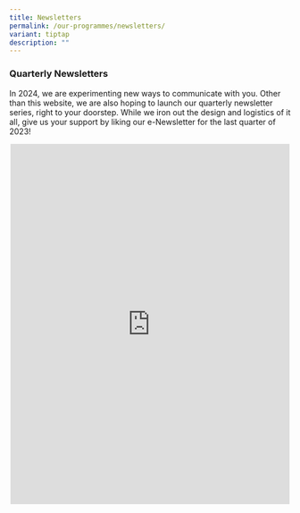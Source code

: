 ```yaml
---
title: Newsletters
permalink: /our-programmes/newsletters/
variant: tiptap
description: ""
---
```

<h3><strong>Quarterly Newsletters</strong></h3><p>In 2024, we are experimenting new ways to communicate with you. Other than this website, we are also hoping to launch our quarterly newsletter series, right to your doorstep. While we iron out the design and logistics of it all, give us your support by liking our e-Newsletter for the last quarter of 2023!</p><div class="iframe-wrapper"><div style="text-align:center;"><iframe style="border:none;overflow:hidden" height="645" width="500" allowfullscreen="true" frameborder="0" src="https://www.facebook.com/plugins/post.php?href=https%3A%2F%2Fwww.facebook.com%2FOurKebunBaru%2Fposts%2F734935905337032&amp;show_text=true&amp;width=500"></iframe></div><p></p></div>